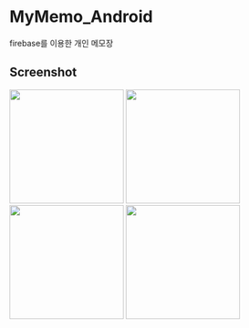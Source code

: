 # MyMemo_Android
firebase를 이용한 개인 메모장

## Screenshot
<div>
<img width="200" src="https://user-images.githubusercontent.com/41371709/49089908-f6d9f080-f29f-11e8-9e44-cb5759aca415.jpg">

<img width="200" src="https://user-images.githubusercontent.com/41371709/49089919-fa6d7780-f29f-11e8-8203-5ee12b954175.jpg">
<img width="200" src="https://user-images.githubusercontent.com/41371709/49089920-fb9ea480-f29f-11e8-9a6c-5d9fa30aa81b.jpg">
<img width="200" src="https://user-images.githubusercontent.com/41371709/49089926-fd686800-f29f-11e8-96ee-e196264c121f.jpg">
</div>
